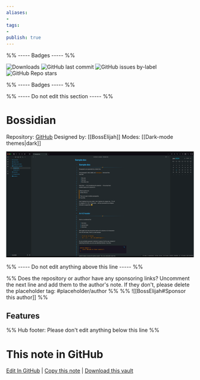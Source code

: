 ```yaml
---
aliases:
- 
tags: 
- 
publish: true
---
```


%% ----- Badges ----- %%

![Downloads](https://img.shields.io/badge/downloads-497-573E7A?style=for-the-badge&logo=)
![GitHub last commit](https://img.shields.io/github/last-commit/BossElijah/bossidian?color=573E7A&label=last%20update&logo=github&style=for-the-badge)
![GitHub issues by-label](https://img.shields.io/github/issues/BossElijah/bossidian/help%20wanted?color=573E7A&logo=github&style=for-the-badge) 
![GitHub Repo stars](https://img.shields.io/github/stars/BossElijah/bossidian?color=573E7A&logo=github&style=for-the-badge)

%% ----- Badges ----- %%

%% ----- Do not edit this section ----- %%

# Bossidian

Repository: [GitHub](https://github.com/BossElijah/bossidian)
Designed by: [[BossElijah]]
Modes: [[Dark-mode themes|dark]]



![screenshot](https://github.com/BossElijah/bossidian/raw/HEAD/images/image-1-small.png)

%% ----- Do not edit anything above this line ----- %% 

%% Does the repository or author have any sponsoring links? Uncomment the next line and add them to the author's note. If they don't, please delete the placeholder tag: #placeholder/author %%
%% ![[BossElijah#Sponsor this author]] %%


## Features



%% Hub footer: Please don't edit anything below this line %%

# This note in GitHub

<span class="git-footer">[Edit In GitHub](https://github.dev/obsidian-community/obsidian-hub/blob/main/02%20-%20Community%20Expansions/02.05%20All%20Community%20Expansions/Themes/Bossidian.md "git-hub-edit-note") | [Copy this note](https://raw.githubusercontent.com/obsidian-community/obsidian-hub/main/02%20-%20Community%20Expansions/02.05%20All%20Community%20Expansions/Themes/Bossidian.md "git-hub-copy-note") | [Download this vault](https://github.com/obsidian-community/obsidian-hub/archive/refs/heads/main.zip "git-hub-download-vault") </span>
